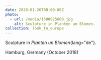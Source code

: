 ```yaml
---
date: 2020-01-26T08:00:00Z
photo:
  - url: /media/1580025600.jpg
    alt: Sculpture in Planten un Blomen.
collection: look_to_europe
---
```

Sculpture in *Planten un Blomen*{lang="de"}.

Hamburg, Germany (October 2018)
